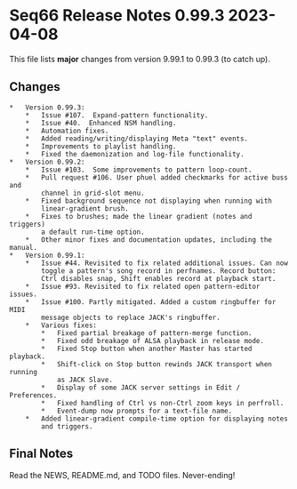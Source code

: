 # Seq66 Release Notes 0.99.3 2023-04-08

This file lists __major__ changes from version 9.99.1 to 0.99.3 (to catch up).

## Changes

    *   Version 0.99.3:
        *   Issue #107.  Expand-pattern functionality.
        *   Issue #40.  Enhanced NSM handling.
        *   Automation fixes.
        *   Added reading/writing/displaying Meta "text" events.
        *   Improvements to playlist handling.
        *   Fixed the daemonization and log-file functionality.
    *   Version 0.99.2:
        *   Issue #103.  Some improvements to pattern loop-count.
        *   Pull request #106. User phuel added checkmarks for active buss and
            channel in grid-slot menu.
        *   Fixed background sequence not displaying when running with
            linear-gradient brush.
        *   Fixes to brushes; made the linear gradient (notes and triggers)
            a default run-time option.
        *   Other minor fixes and documentation updates, including the manual.
    *   Version 0.99.1:
        *   Issue #44. Revisited to fix related additional issues. Can now
            toggle a pattern's song record in perfnames. Record button:
            Ctrl disables snap, Shift enables record at playback start.
        *   Issue #93. Revisited to fix related open pattern-editor issues.
        *   Issue #100. Partly mitigated. Added a custom ringbuffer for MIDI
            message objects to replace JACK's ringbuffer.
        *   Various fixes:
            *   Fixed partial breakage of pattern-merge function.
            *   Fixed odd breakage of ALSA playback in release mode.
            *   Fixed Stop button when another Master has started playback.
            *   Shift-click on Stop button rewinds JACK transport when running
                as JACK Slave.
            *   Display of some JACK server settings in Edit / Preferences.
            *   Fixed handling of Ctrl vs non-Ctrl zoom keys in perfroll.
            *   Event-dump now prompts for a text-file name.
        *   Added linear-gradient compile-time option for displaying notes
            and triggers.

## Final Notes

Read the NEWS, README.md, and TODO files.  Never-ending!

